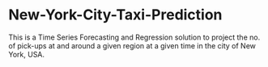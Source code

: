 # New-York-City-Taxi-Prediction
This is a Time Series Forecasting and Regression solution to project the no. of pick-ups at and around a given region at a given time in the city of New York, USA.
